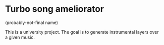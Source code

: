 # Turbo song ameliorator
(probably-not-final name)

This is a university project. The goal is to generate instrumental layers over a given music.
